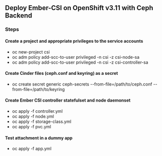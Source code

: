 ## Deploy Ember-CSI on OpenShift v3.11 with Ceph Backend

### Steps

#### Create a project and appropriate privileges to the service accounts
- oc new-project csi
- oc adm policy add-scc-to-user privileged -n csi -z csi-node-sa
- oc adm policy add-scc-to-user privileged -n csi -z csi-controller-sa

#### Create Cinder files (ceph.conf and keyring) as a secret
- oc create secret generic ceph-secrets  --from-file=/path/to/ceph.conf --from-file=/path/to/keyring

#### Create Ember CSI controller statefulset and node daemonset
- oc apply -f controller.yml
- oc apply -f node.yml
- oc apply -f storage-class.yml
- oc apply -f pvc.yml

#### Test attachment in a dummy app
- oc apply -f app.yml

